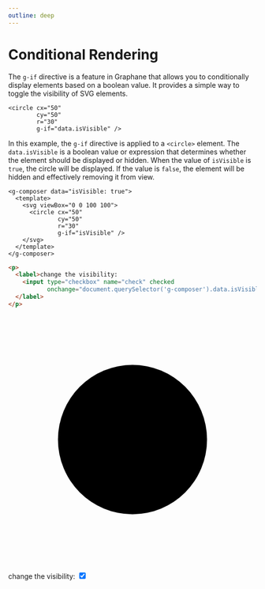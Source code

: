 ```yaml
---
outline: deep
---
```


# Conditional Rendering

The `g-if` directive is a feature in Graphane that allows you to conditionally display elements
based on a boolean value. It provides a simple way to toggle the visibility of SVG elements.

```svg{4}
<circle cx="50" 
        cy="50" 
        r="30"
        g-if="data.isVisible" />
```

In this example, the `g-if` directive is applied to a `<circle>` element. The `data.isVisible` is a
boolean value or expression that determines whether the element should be displayed or hidden. When
the value of `isVisible` is `true`, the circle will be displayed. If the value is `false`, the
element will be hidden and effectively removing it from view.

```html{7}
<g-composer data="isVisible: true">
  <template>
    <svg viewBox="0 0 100 100">
      <circle cx="50" 
              cy="50" 
              r="30"
              g-if="isVisible" />
    </svg>
  </template>
</g-composer>
```
```html
<p>
  <label>change the visibility:
    <input type="checkbox" name="check" checked
           onchange="document.querySelector('g-composer').data.isVisible=this.checked">
  </label>
</p>
```

<g-composer data="isVisible: true">
  <svg viewBox="0 0 100 100">
    <circle g-if="isVisible" cx="50" cy="50" r="30"/>
  </svg>
</g-composer>
<p>
  <label>change the visibility:
    <input type="checkbox" checked 
           onchange="document.querySelector('g-composer').data.isVisible=this.checked">
  </label>
</p>